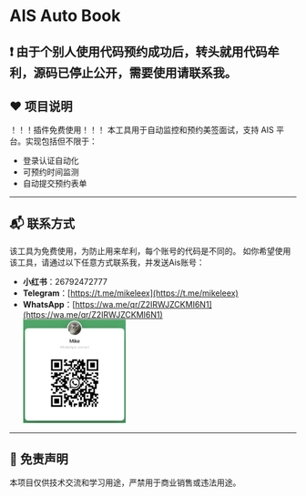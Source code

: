 # AIS Auto Book

## **❗️ 由于个别人使用代码预约成功后，转头就用代码牟利，源码已停止公开，需要使用请联系我。**

## ❤️ 项目说明
！！！插件免费使用！！！
本工具用于自动监控和预约美签面试，支持 AIS 平台。实现包括但不限于：

-   登录认证自动化
-   可预约时间监测
-   自动提交预约表单

---

## 📬 联系方式
该工具为免费使用，为防止用来牟利，每个账号的代码是不同的。
如你希望使用该工具，请通过以下任意方式联系我，并发送Ais账号：
-   **小红书**：26792472777
-   **Telegram**：[https://t.me/mikeleex](https://t.me/mikeleex)
-   **WhatsApp**：[https://wa.me/qr/Z2IRWJZCKMI6N1](https://wa.me/qr/Z2IRWJZCKMI6N1)
    <div>
        <img src="./images/whatsapp.png" alt="WhatsApp QR" width="180" />
    </div>

---

## 🛑 免责声明

本项目仅供技术交流和学习用途，严禁用于商业销售或违法用途。
